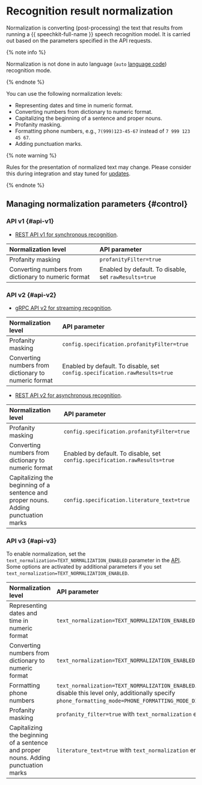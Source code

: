 # Recognition result normalization

Normalization is converting (post-processing) the text that results from running a {{ speechkit-full-name }} speech recognition model. It is carried out based on the parameters specified in the API requests.

{% note info %}

Normalization is not done in auto language (`auto` [language code](models.md#languages)) recognition mode.

{% endnote %}

You can use the following normalization levels:

* Representing dates and time in numeric format.
* Converting numbers from dictionary to numeric format.
* Capitalizing the beginning of a sentence and proper nouns.
* Profanity masking.
* Formatting phone numbers, e.g., `7(999)123-45-67` instead of `7 999 123 45 67`.
* Adding punctuation marks.

{% note warning %}

Rules for the presentation of normalized text may change. Please consider this during integration and stay tuned for [updates](../release-notes-stt.md).

{% endnote %}


## Managing normalization parameters {#control}


### API v1 {#api-v1}

* [REST API v1 for synchronous recognition](api/request-api.md).

| Normalization level | API parameter |
| :----- | :------|
| Profanity masking | `profanityFilter=true` |
| Converting numbers from dictionary to numeric format | Enabled by default. To disable, set `rawResults=true` |

### API v2 {#api-v2}

* [gRPC API v2 for streaming recognition](api/streaming-api.md).

| Normalization level | API parameter |
| :----- | :------|
| Profanity masking | `config.specification.profanityFilter=true` |
| Converting numbers from dictionary to numeric format | Enabled by default. To disable, set `config.specification.rawResults=true` |

* [REST API v2 for asynchronous recognition](api/transcribation-api.md).

| Normalization level | API parameter |
| :----- | :------|
| Profanity masking | `config.specification.profanityFilter=true` |
| Converting numbers from dictionary to numeric format | Enabled by default. To disable, set `config.specification.rawResults=true` |
| Capitalizing the beginning of a sentence and proper nouns. Adding punctuation marks | `config.specification.literature_text=true` |

### API v3 {#api-v3}

To enable normalization, set the `text_normalization=TEXT_NORMALIZATION_ENABLED` parameter in the [API](../stt-v3/api-ref/grpc/Recognizer/index.md). Some options are activated by additional parameters if you set `text_normalization=TEXT_NORMALIZATION_ENABLED`.

| Normalization level | API parameter |
| :----- | :------|
| Representing dates and time in numeric format | `text_normalization=TEXT_NORMALIZATION_ENABLED` |
| Converting numbers from dictionary to numeric format | `text_normalization=TEXT_NORMALIZATION_ENABLED` |
| Formatting phone numbers | `text_normalization=TEXT_NORMALIZATION_ENABLED`. To disable this level only, additionally specify `phone_formatting_mode=PHONE_FORMATTING_MODE_DISABLED`. |
| Profanity masking | `profanity_filter=true` with `text_normalization` enabled |
| Capitalizing the beginning of a sentence and proper nouns. Adding punctuation marks | `literature_text=true` with `text_normalization` enabled |